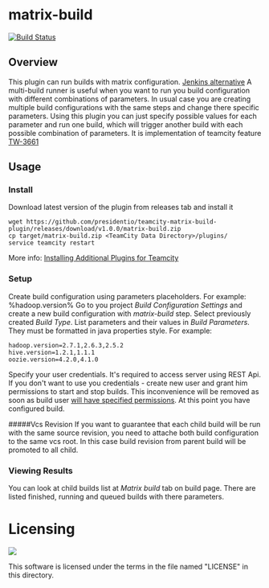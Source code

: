 # matrix-build

[![Build Status](https://travis-ci.org/presidentio/teamcity-matrix-build-plugin.svg?branch=master)](https://travis-ci.org/presidentio/teamcity-matrix-build-plugin)

## Overview

This plugin can run builds with matrix configuration. [Jenkins alternative](https://wiki.jenkins-ci.org/display/JENKINS/Building+a+matrix+project)
A multi-build runner is useful when you want to run you build configuration with different combinations of parameters. 
In usual case you are creating multiple build configurations with the same steps and change there specific parameters.
Using this plugin you can just specify possible values for each parameter and run one build, which will trigger another build with each possible combination of parameters.
It is implementation of teamcity feature [TW-3661](https://youtrack.jetbrains.com/issue/TW-3661)

## Usage

### Install
Download latest version of the plugin from releases tab and install it
```
wget https://github.com/presidentio/teamcity-matrix-build-plugin/releases/download/v1.0.0/matrix-build.zip
cp target/matrix-build.zip <TeamCity Data Directory>/plugins/
service teamcity restart
```
More info: [Installing Additional Plugins for Teamcity](https://confluence.jetbrains.com/display/TCD9/Installing+Additional+Plugins)

### Setup
Create build configuration using parameters placeholders. For example: %hadoop.version%
Go to you project *Build Configuration Settings* and create a new build configuration with *matrix-build* step.
Select previously created *Build Type*. 
List parameters and their values in *Build Parameters*. They must be formatted in java properties style. For example:
```
hadoop.version=2.7.1,2.6.3,2.5.2
hive.version=1.2.1,1.1.1
oozie.version=4.2.0,4.1.0
```
Specify your user credentials. It's required to access server using REST Api. 
If you don't want to use you credentials - create new user and grant him permissions to start and stop builds.
This inconvenience will be removed as soon as build user [will have specified permissions](https://youtrack.jetbrains.com/issue/TW-39206).
At this point you have configured build.

#####Vcs Revision
If you want to guarantee that each child build will be run with the same source revision, you need to attache both build configuration to the same vcs root.
In this case build revision from parent build will be promoted to all child.

### Viewing Results
You can look at child builds list at *Matrix build* tab on build page. 
There are listed finished, running and queued builds with there parameters.

Licensing
=========

[![][license img]][license]

This software is licensed under the terms in the file named "LICENSE" in this directory.


[license]:LICENSE
[license img]:https://img.shields.io/badge/license-Apache%202.0-brightgreen.svg
